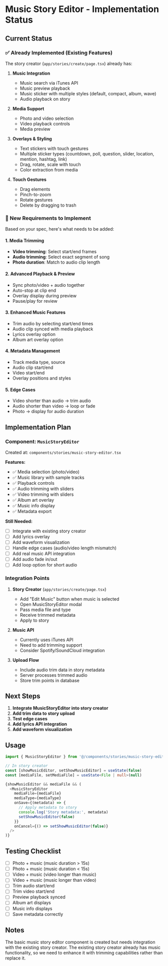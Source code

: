# Music Story Editor - Implementation Status

## Current Status

### ✅ Already Implemented (Existing Features)
The story creator (`app/stories/create/page.tsx`) already has:

1. **Music Integration**
   - Music search via iTunes API
   - Music preview playback
   - Music sticker with multiple styles (default, compact, album, wave)
   - Audio playback on story

2. **Media Support**
   - Photo and video selection
   - Video playback controls
   - Media preview

3. **Overlays & Styling**
   - Text stickers with touch gestures
   - Multiple sticker types (countdown, poll, question, slider, location, mention, hashtag, link)
   - Drag, rotate, scale with touch
   - Color extraction from media

4. **Touch Gestures**
   - Drag elements
   - Pinch-to-zoom
   - Rotate gestures
   - Delete by dragging to trash

### 🔨 New Requirements to Implement

Based on your spec, here's what needs to be added:

#### 1. Media Trimming
- **Video trimming**: Select start/end frames
- **Audio trimming**: Select exact segment of song
- **Photo duration**: Match to audio clip length

#### 2. Advanced Playback & Preview
- Sync photo/video + audio together
- Auto-stop at clip end
- Overlay display during preview
- Pause/play for review

#### 3. Enhanced Music Features
- Trim audio by selecting start/end times
- Audio clip synced with media playback
- Lyrics overlay option
- Album art overlay option

#### 4. Metadata Management
- Track media type, source
- Audio clip start/end
- Video start/end
- Overlay positions and styles

#### 5. Edge Cases
- Video shorter than audio → trim audio
- Audio shorter than video → loop or fade
- Photo → display for audio duration

## Implementation Plan

### Component: `MusicStoryEditor`
Created at: `components/stories/music-story-editor.tsx`

**Features:**
- ✅ Media selection (photo/video)
- ✅ Music library with sample tracks
- ✅ Playback controls
- ✅ Audio trimming with sliders
- ✅ Video trimming with sliders
- ✅ Album art overlay
- ✅ Music info display
- ✅ Metadata export

**Still Needed:**
- [ ] Integrate with existing story creator
- [ ] Add lyrics overlay
- [ ] Add waveform visualization
- [ ] Handle edge cases (audio/video length mismatch)
- [ ] Add real music API integration
- [ ] Add audio fade in/out
- [ ] Add loop option for short audio

### Integration Points

1. **Story Creator** (`app/stories/create/page.tsx`)
   - Add "Edit Music" button when music is selected
   - Open MusicStoryEditor modal
   - Pass media file and type
   - Receive trimmed metadata
   - Apply to story

2. **Music API**
   - Currently uses iTunes API
   - Need to add trimming support
   - Consider Spotify/SoundCloud integration

3. **Upload Flow**
   - Include audio trim data in story metadata
   - Server processes trimmed audio
   - Store trim points in database

## Next Steps

1. **Integrate MusicStoryEditor into story creator**
2. **Add trim data to story upload**
3. **Test edge cases**
4. **Add lyrics API integration**
5. **Add waveform visualization**

## Usage

```typescript
import { MusicStoryEditor } from '@/components/stories/music-story-editor'

// In story creator
const [showMusicEditor, setShowMusicEditor] = useState(false)
const [mediaFile, setMediaFile] = useState<File | null>(null)

{showMusicEditor && mediaFile && (
  <MusicStoryEditor
    mediaFile={mediaFile}
    mediaType={mediaType}
    onSave={(metadata) => {
      // Apply metadata to story
      console.log('Story metadata:', metadata)
      setShowMusicEditor(false)
    }}
    onCancel={() => setShowMusicEditor(false)}
  />
)}
```

## Testing Checklist

- [ ] Photo + music (music duration > 15s)
- [ ] Photo + music (music duration < 15s)
- [ ] Video + music (video longer than music)
- [ ] Video + music (music longer than video)
- [ ] Trim audio start/end
- [ ] Trim video start/end
- [ ] Preview playback synced
- [ ] Album art displays
- [ ] Music info displays
- [ ] Save metadata correctly

## Notes

The basic music story editor component is created but needs integration with the existing story creator. The existing story creator already has music functionality, so we need to enhance it with trimming capabilities rather than replace it.
